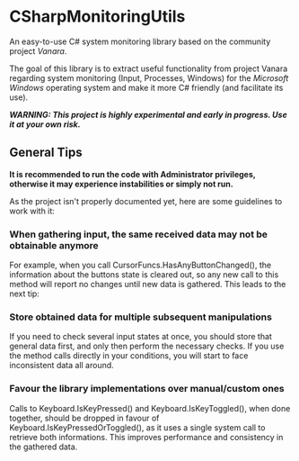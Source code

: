 # CSharpMonitoringUtils

An easy-to-use C# system monitoring library based on the community project *Vanara*. 

The goal of this library is to extract useful functionality from project Vanara regarding system monitoring (Input, Processes, Windows) for the *Microsoft Windows* operating system and make it more C# friendly (and facilitate its use).

***WARNING: This project is highly experimental and early in progress. Use it at your own risk.***






## General Tips

**It is recommended to run the code with Administrator privileges, otherwise it may experience instabilities or simply not run.**

As the project isn't properly documented yet, here are some guidelines to work with it:

### When gathering input, the same received data may not be obtainable anymore

For example, when you call CursorFuncs.HasAnyButtonChanged(), the information about the buttons state is cleared out, so any new call to this method will report no changes until new data is gathered. This leads to the next tip:

### Store obtained data for multiple subsequent manipulations

If you need to check several input states at once, you should store that general data first, and only then perform the necessary checks. If you use the method calls directly in your conditions, you will start to face inconsistent data all around.

### Favour the library implementations over manual/custom ones

Calls to Keyboard.IsKeyPressed() and Keyboard.IsKeyToggled(), when done together, should be dropped in favour of Keyboard.IsKeyPressedOrToggled(), as it uses a single system call to retrieve both informations. This improves performance and consistency in the gathered data.
